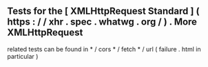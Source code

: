 Tests
for
the
[
XMLHttpRequest
Standard
]
(
https
:
/
/
xhr
.
spec
.
whatwg
.
org
/
)
.
More
XMLHttpRequest
-
related
tests
can
be
found
in
*
/
cors
*
/
fetch
*
/
url
(
failure
.
html
in
particular
)
